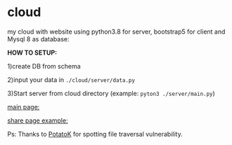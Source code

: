# cloud
my cloud with website using python3.8 for server, bootstrap5 for client and Mysql 8 as database:

**HOW TO SETUP:**


 1)create DB from schema 
 
 
 2)input your data in ```./cloud/server/data.py```
 
 
 3)Start server from cloud directory (example: ```pyton3 ./server/main.py```)

[main page:](https://cloud.lesikr.com)

[share page example:](http://cloud.lesikr.com/share?default_path=/&id=preview)


Ps: Thanks to [PotatoK](https://github.com/PotatoK123) for spotting file traversal vulnerability.
